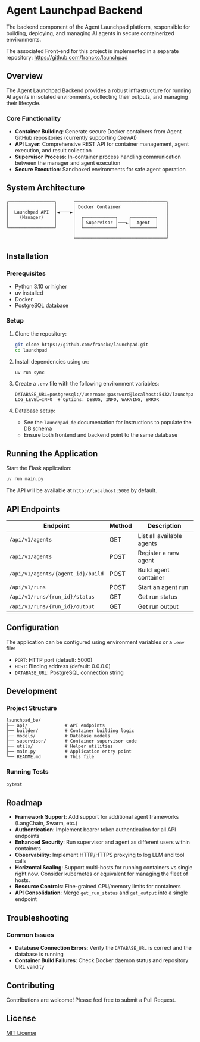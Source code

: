 # Agent Launchpad Backend

The backend component of the Agent Launchpad platform, responsible for building, deploying, and managing AI agents in secure containerized environments.

The associated Front-end for this project is implemented in a separate repository: https://github.com/franckc/launchpad

## Overview

The Agent Launchpad Backend provides a robust infrastructure for running AI agents in isolated environments, collecting their outputs, and managing their lifecycle.

### Core Functionality

- **Container Building**: Generate secure Docker containers from Agent GitHub repositories (currently supporting CrewAI)
- **API Layer**: Comprehensive REST API for container management, agent execution, and result collection
- **Supervisor Process**: In-container process handling communication between the manager and agent execution
- **Secure Execution**: Sandboxed environments for safe agent operation

## System Architecture

```
┌─────────────────┐      ┌──────────────────────────────────┐
│                 │      │ Docker Container                 │
│  Launchpad API  │◄────►│                                  │
│    (Manager)    │      │  ┌────────────┐    ┌─────────┐   │
│                 │      │  │ Supervisor │───►│  Agent  │   │
└─────────────────┘      │  └────────────┘    └─────────┘   │
                         │                                  │
                         └──────────────────────────────────┘
```

## Installation

### Prerequisites

- Python 3.10 or higher
- uv installed
- Docker
- PostgreSQL database

### Setup

1. Clone the repository:
   ```bash
   git clone https://github.com/franckc/launchpad.git
   cd launchpad
   ```

2. Install dependencies using `uv`:
   ```bash
   uv run sync
   ```

3. Create a `.env` file with the following environment variables:
   ```
   DATABASE_URL=postgresql://username:password@localhost:5432/launchpad
   LOG_LEVEL=INFO  # Options: DEBUG, INFO, WARNING, ERROR
   ```

4. Database setup:
   - See the `launchpad_fe` documentation for instructions to populate the DB schema
   - Ensure both frontend and backend point to the same database

## Running the Application

Start the Flask application:

```bash
uv run main.py
```

The API will be available at `http://localhost:5000` by default.

## API Endpoints

| Endpoint | Method | Description |
|----------|--------|-------------|
| `/api/v1/agents` | GET | List all available agents |
| `/api/v1/agents` | POST | Register a new agent |
| `/api/v1/agents/{agent_id}/build` | POST | Build agent container |
| `/api/v1/runs` | POST | Start an agent run |
| `/api/v1/runs/{run_id}/status` | GET | Get run status |
| `/api/v1/runs/{run_id}/output` | GET | Get run output |

## Configuration

The application can be configured using environment variables or a `.env` file:

- `PORT`: HTTP port (default: 5000)
- `HOST`: Binding address (default: 0.0.0.0)
- `DATABASE_URL`: PostgreSQL connection string

## Development

### Project Structure

```
launchpad_be/
├── api/              # API endpoints
├── builder/          # Container building logic
├── models/           # Database models
├── supervisor/       # Container supervisor code
├── utils/            # Helper utilities
├── main.py           # Application entry point
└── README.md         # This file
```

### Running Tests

```bash
pytest
```

## Roadmap

- **Framework Support**: Add support for additional agent frameworks (LangChain, Swarm, etc.)
- **Authentication**: Implement bearer token authentication for all API endpoints
- **Enhanced Security**: Run supervisor and agent as different users within containers
- **Observability**: Implement HTTP/HTTPS proxying to log LLM and tool calls
- **Horizontal Scaling**: Support multi-hosts for running containers vs single right now. Consider kubernetes or equivalent for managing the fleet of hosts.
- **Resource Controls**: Fine-grained CPU/memory limits for containers
- **API Consolidation**: Merge `get_run_status` and `get_output` into a single endpoint

## Troubleshooting

### Common Issues

- **Database Connection Errors**: Verify the `DATABASE_URL` is correct and the database is running
- **Container Build Failures**: Check Docker daemon status and repository URL validity

## Contributing

Contributions are welcome! Please feel free to submit a Pull Request.

## License

[MIT License](LICENSE)